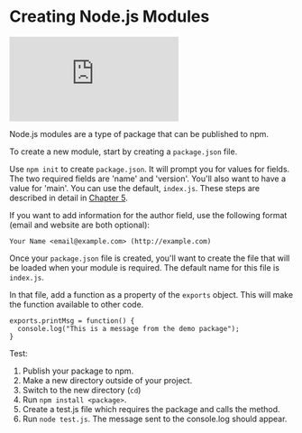<!--
title: 11 - Creating Node.js modules
featured: true
-->

# Creating Node.js Modules

<iframe src="https://www.youtube.com/embed/3I78ELjTzlQ" frameborder="0" allowfullscreen></iframe>

Node.js modules are a type of package that can be published to npm. 

To create a new module,  start by creating a `package.json` file.

Use `npm init` to create  `package.json`. It will prompt you for values for fields. The two required fields are 'name' and 'version'. You'll also want to have a value for 'main'. You can use the default, `index.js`. These steps are described in detail in [Chapter 5](https://docs.npmjs.com/getting-started/using-a-package.json).

If you want to add information for the author field, use the following format (email and website are both optional):

```
Your Name <email@example.com> (http://example.com)
```

Once your `package.json` file is created, you'll want to create the file that will be loaded when your module is required. The default name for this file is `index.js`.

In that file, add a function as a property of the `exports` object. This will make the function available to other code.

```
exports.printMsg = function() {
  console.log("This is a message from the demo package");
}
```

Test:

1. Publish your package to npm.
1. Make a new directory outside of your project.
2. Switch to the new directory (`cd`)
1. Run `npm install <package>`.
1. Create a test.js file which requires the package and calls the method.
1. Run `node test.js`. The message sent to the console.log should appear. 